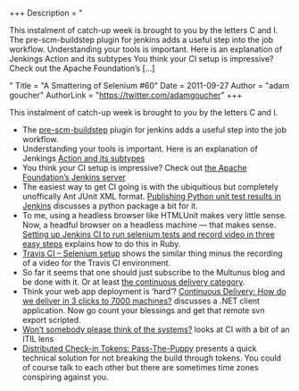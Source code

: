 +++
Description = "<p>This instalment of catch-up week is brought to you by the letters C and I. The pre-scm-buildstep plugin for jenkins adds a useful step into the job workflow. Understanding your tools is important. Here is an explanation of Jenkings Action and its subtypes You think your CI setup is impressive? Check out the Apache Foundation’s […]</p>"
Title = "A Smattering of Selenium #60"
Date = 2011-09-27
Author = "adam goucher"
AuthorLink = "https://twitter.com/adamgoucher"
+++

<p>This instalment of catch-up week is brought to you by the letters C and I.</p>
<ul>
<li>The <a href="https://wiki.jenkins-ci.org/display/JENKINS/pre-scm-buildstep">pre-scm-buildstep</a> plugin for jenkins adds a useful step into the job workflow.</li>
<li>Understanding your tools is important. Here is an explanation of Jenkings <a href="http://blog.cloudbees.com/2011/08/jenkins-internal-action-and-its.html">Action and its subtypes</a></li>
<li>You think <i>your</i> CI setup is impressive? Check out <a href="https://builds.apache.org/">the Apache Foundation&#8217;s Jenkins server</a></li>
<li>The easiest way to get CI going is with the ubiquitious but completely unoffically Ant JUnit XML format. <a href="http://www.stevetrefethen.com/blog/Publishing-Python-unit-test-results-in-Jenkins.aspx">Publishing Python unit test results in Jenkins</a> discusses a python package a bit for it.</li>
<li>To me, using a headless browser like HTMLUnit makes very little sense. Now, a headful browser on a headless machine &#8212; that makes sense. <a href="http://iafonov.github.com/blog/setup-jenkins-to-run-headless-selenium.html">Setting up Jenkins CI to run selenium tests and record video in three easy steps</a> explains how to do this in Ruby.</li>
<li><a href="http://about.travis-ci.org/docs/user/selenium-setup/">Travis CI &#8211; Selenium setup</a> shows the similar thing minus the recording of a video for the Travis CI environment.</li>
<li>So far it seems that one should just subscribe to the Multunus blog and be done with it. Or at least <a href="http://www.multunus.com/blog/all/continuous-delivery/">the continuous delivery category</a>.</li>
<li>Think your web app deployment is &#8216;hard&#8217;? <a href="http://blog.octo.com/en/continuous-delivery-how-do-we-deliver-in-3-clicks-to-7000-machines/">Continuous Delivery: How do we deliver in 3 clicks to 7000 machines?</a> discusses a .NET client application. Now go count your blessings and get that remote svn export scripted.</li>
<li><a href="http://theagileadmin.com/2011/09/12/wont-somebody-please-think-of-the-systems/">Won’t somebody please think of the systems?</a> looks at CI with a bit of an ITIL lens</li>
<li><a href="http://blog.stevemoyer.net/2011/09/distributed-check-in-tokens-pass-puppy.html">Distributed Check-in Tokens: Pass-The-Puppy</a> presents a quick technical solution for not breaking the build through tokens. You could of course talk to each other but there are sometimes time zones conspiring against you.</li>
</ul>

